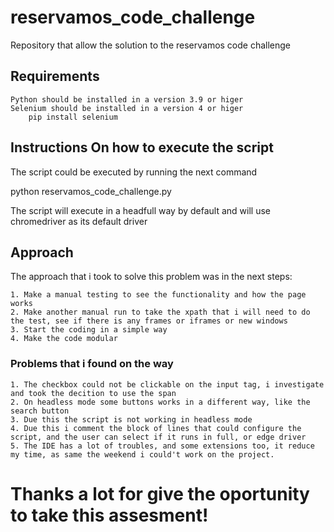 # reservamos_code_challenge
 Repository that allow the solution to the reservamos code challenge

## Requirements
    Python should be installed in a version 3.9 or higer
    Selenium should be installed in a version 4 or higer
        pip install selenium


 ## Instructions On how to execute the script
The script could be executed by running the next command

python reservamos_code_challenge.py

The script will execute in a headfull way by default and will use chromedriver as its default driver

## Approach
The approach that i took to solve this problem was in the next steps:

    1. Make a manual testing to see the functionality and how the page works
    2. Make another manual run to take the xpath that i will need to do the test, see if there is any frames or iframes or new windows
    3. Start the coding in a simple way
    4. Make the code modular

### Problems that i found on the way

    1. The checkbox could not be clickable on the input tag, i investigate and took the decition to use the span
    2. On headless mode some buttons works in a different way, like the search button
    3. Due this the script is not working in headless mode
    4. Due this i comment the block of lines that could configure the script, and the user can select if it runs in full, or edge driver
    5. The IDE has a lot of troubles, and some extensions too, it reduce my time, as same the weekend i could't work on the project.

# Thanks a lot for give the oportunity to take this assesment!